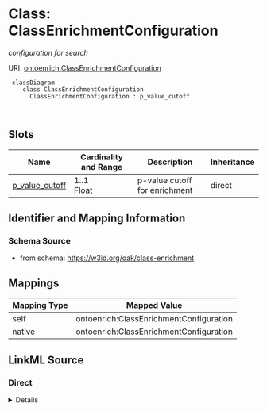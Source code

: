 # Class: ClassEnrichmentConfiguration
_configuration for search_




URI: [ontoenrich:ClassEnrichmentConfiguration](https://w3id.org/oak/class-enrichment/ClassEnrichmentConfiguration)



```{mermaid}
 classDiagram
    class ClassEnrichmentConfiguration
      ClassEnrichmentConfiguration : p_value_cutoff
        
      
```




<!-- no inheritance hierarchy -->


## Slots

| Name | Cardinality and Range | Description | Inheritance |
| ---  | --- | --- | --- |
| [p_value_cutoff](p_value_cutoff.md) | 1..1 <br/> [Float](Float.md) | p-value cutoff for enrichment | direct |









## Identifier and Mapping Information







### Schema Source


* from schema: https://w3id.org/oak/class-enrichment





## Mappings

| Mapping Type | Mapped Value |
| ---  | ---  |
| self | ontoenrich:ClassEnrichmentConfiguration |
| native | ontoenrich:ClassEnrichmentConfiguration |





## LinkML Source

<!-- TODO: investigate https://stackoverflow.com/questions/37606292/how-to-create-tabbed-code-blocks-in-mkdocs-or-sphinx -->

### Direct

<details>
```yaml
name: ClassEnrichmentConfiguration
description: configuration for search
from_schema: https://w3id.org/oak/class-enrichment
rank: 1000
attributes:
  p_value_cutoff:
    name: p_value_cutoff
    description: p-value cutoff for enrichment
    from_schema: https://w3id.org/oak/class-enrichment
    rank: 1000
    range: float
    required: true

```
</details>

### Induced

<details>
```yaml
name: ClassEnrichmentConfiguration
description: configuration for search
from_schema: https://w3id.org/oak/class-enrichment
rank: 1000
attributes:
  p_value_cutoff:
    name: p_value_cutoff
    description: p-value cutoff for enrichment
    from_schema: https://w3id.org/oak/class-enrichment
    rank: 1000
    alias: p_value_cutoff
    owner: ClassEnrichmentConfiguration
    domain_of:
    - ClassEnrichmentConfiguration
    range: float
    required: true

```
</details>
